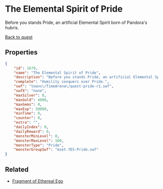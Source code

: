 # The Elemental Spirit of Pride

Before you stands Pride, an artificial Elemental Spirit born of Pandora's hubris.

[Back to quest](../quests.md)

## Properties

```json
{
    "id": 1679,
    "name": "The Elemental Spirit of Pride",
    "description": "Before you stands Pride, an artificial Elemental Spirit born of Pandora's hubris.",
    "complete": "Humility conquers over Pride.",
    "swf": "towns\/TimeArena\/quest-pride-r1.swf",
    "swfX": "none",
    "maxSilver": 0,
    "maxGold": 4000,
    "maxGems": 0,
    "maxExp": 50000,
    "minTime": 0,
    "counter": 0,
    "extra": "",
    "dailyIndex": 0,
    "dailyReward": 0,
    "monsterMinLevel": 0,
    "monsterMaxLevel": 100,
    "monsterType": "Pride",
    "monsterGroupSwf": "mset-7ES-Pride.swf"
}
```

## Related

- [Fragment of Ethereal Ego](../items/19381-fragment-of-ethereal-ego.md)

